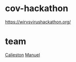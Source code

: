 # cov-hackathon
https://wirvsvirushackathon.org/

# team 
[Calieston](https://github.com/Calieston)
[Manuel](https://github.com/un-listed)